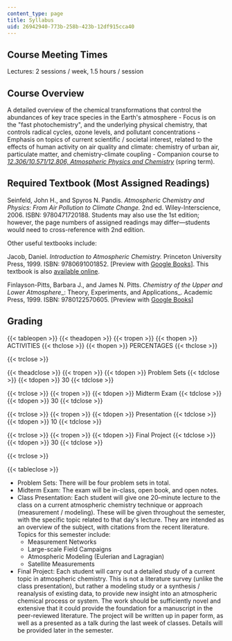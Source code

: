 ```yaml
---
content_type: page
title: Syllabus
uid: 26942940-773b-258b-423b-12df915cca40
---
```


Course Meeting Times
--------------------

Lectures: 2 sessions / week, 1.5 hours / session

Course Overview
---------------

A detailed overview of the chemical transformations that control the abundances of key trace species in the Earth's atmosphere - Focus is on the "fast photochemistry", and the underlying physical chemistry, that controls radical cycles, ozone levels, and pollutant concentrations - Emphasis on topics of current scientific / societal interest, related to the effects of human activity on air quality and climate: chemistry of urban air, particulate matter, and chemistry-climate coupling - Companion course to [_12.306/10.571/12.806, Atmospheric Physics and Chemistry_](/courses/10-571j-atmospheric-physics-and-chemistry-spring-2006) (spring term).

Required Textbook (Most Assigned Readings)
------------------------------------------

Seinfeld, John H., and Spyros N. Pandis. _Atmospheric Chemistry and Physics: From Air Pollution to Climate Change._ 2nd ed. Wiley-Interscience, 2006. ISBN: 9780471720188. Students may also use the 1st edition; however, the page numbers of assigned readings may differ—students would need to cross-reference with 2nd edition.

Other useful textbooks include:

Jacob, Daniel. _Introduction to Atmospheric Chemistry._ Princeton University Press, 1999. ISBN: 9780691001852. \[Preview with [Google Books](http://books.google.com/books?id=7B8EEn_sj0cC&printsec=frontcover)\]. This textbook is also [available online](http://acmg.seas.harvard.edu/people/faculty/djj/book/index.html).

Finlayson-Pitts, Barbara J., and James N. Pitts. _Chemistry of the Upper and Lower Atmosphere__: Theory, Experiments, and Applications_. Academic Press, 1999. ISBN: 9780122570605. \[Preview with [Google Books](http://books.google.com/books?id=mRoJUB5fxRwC&printsec=frontcover)\]

Grading
-------

{{< tableopen >}}
{{< theadopen >}}
{{< tropen >}}
{{< thopen >}}
ACTIVITIES
{{< thclose >}}
{{< thopen >}}
PERCENTAGES
{{< thclose >}}

{{< trclose >}}

{{< theadclose >}}
{{< tropen >}}
{{< tdopen >}}
Problem Sets
{{< tdclose >}}
{{< tdopen >}}
30
{{< tdclose >}}

{{< trclose >}}
{{< tropen >}}
{{< tdopen >}}
Midterm Exam
{{< tdclose >}}
{{< tdopen >}}
30
{{< tdclose >}}

{{< trclose >}}
{{< tropen >}}
{{< tdopen >}}
Presentation
{{< tdclose >}}
{{< tdopen >}}
10
{{< tdclose >}}

{{< trclose >}}
{{< tropen >}}
{{< tdopen >}}
Final Project
{{< tdclose >}}
{{< tdopen >}}
30
{{< tdclose >}}

{{< trclose >}}

{{< tableclose >}}

*   Problem Sets: There will be four problem sets in total.
*   Midterm Exam: The exam will be in-class, open book, and open notes.
*   Class Presentation: Each student will give one 20–minute lecture to the class on a current atmospheric chemistry technique or approach (measurement / modeling). These will be given throughout the semester, with the specific topic related to that day's lecture. They are intended as an overview of the subject, with citations from the recent literature. Topics for this semester include:
    *   Measurement Networks
    *   Large-scale Field Campaigns
    *   Atmospheric Modeling (Eulerian and Lagragian)
    *   Satellite Measurements
*   Final Project: Each student will carry out a detailed study of a current topic in atmospheric chemistry. This is not a literature survey (unlike the class presentation), but rather a modeling study or a synthesis / reanalysis of existing data, to provide new insight into an atmospheric chemical process or system. The work should be sufficiently novel and extensive that it could provide the foundation for a manuscript in the peer-reviewed literature. The project will be written up in paper form, as well as a presented as a talk during the last week of classes. Details will be provided later in the semester.
